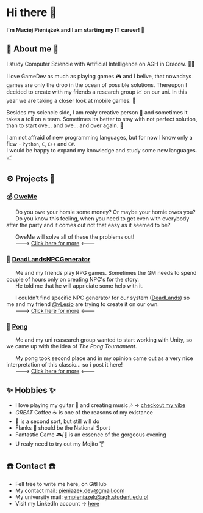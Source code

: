 # Hi there 👋

#### I'm Maciej Pieniążek and I am starting my IT career! 🥳

## 📜 About me 📜
  I study Computer Sciencie with Artificial Intelligence on AGH in Cracow. 👨‍🎓
  
  I love GameDev as much as playing games 🎮 and I belive, that nowadays games are only the drop in the ocean of possible solutions. Thereupon I decided to create with my friends a research group 📈 on our uni. In this year we are taking a closer look at mobile games. 📱
  
  Besides my sciencie side, I am realy creative person 🤯 and sometimes it takes a toll on a team. Sometimes its better to stay with not perfect solution, than to start ove... and ove... and over again. 🔁
  
  I am not affraid of new programming languages, but for now I know only a fiew - ```Python```, ```C```, ```C++``` and ```C#```.
  <br> I would be happy to expand my knowledge and study some new languages.📈

## ⚙️ Projects 🔨
  ### 💰 [OweMe](https://github.com/Maciexpol/OweMe)
   &nbsp;&nbsp;&nbsp;&nbsp;&nbsp;&nbsp;Do you owe your homie some money? Or maybe your homie owes you?
   <br>&nbsp;&nbsp;&nbsp;&nbsp;&nbsp;&nbsp;Do you know this feeling, when you need to get even with everybody after the party and it comes out not that easy as it seemed to be?
   
   &nbsp;&nbsp;&nbsp;&nbsp;&nbsp;&nbsp;OweMe will solve all of these the problems out!
   <br>&nbsp;&nbsp;&nbsp;&nbsp;&nbsp;&nbsp;---> [Click here for more](https://github.com/Maciexpol/OweMe) <---
  
  ### 🎲 [DeadLandsNPCGenerator](https://github.com/Maciexpol/DeadLandsNPCGenerator)
  &nbsp;&nbsp;&nbsp;&nbsp;&nbsp;&nbsp;Me and my friends play RPG games. Sometimes the GM needs to spend couple of hours only on creating NPC's for the story.
  <br>&nbsp;&nbsp;&nbsp;&nbsp;&nbsp;&nbsp;He told me that he will appriciate some help with it.
  
  &nbsp;&nbsp;&nbsp;&nbsp;&nbsp;&nbsp;I couldn't find specific NPC generator for our system ([DeadLands](https://en.wikipedia.org/wiki/Deadlands)) so me and my friend [@vLesio](https://github.com/vLesio) are trying to create it on our own.
  <br>&nbsp;&nbsp;&nbsp;&nbsp;&nbsp;&nbsp;---> [Click here for more](https://github.com/Maciexpol/DeadLandsNPCGenerator) <---
  
  ### 🏓 [Pong]()
   &nbsp;&nbsp;&nbsp;&nbsp;&nbsp;&nbsp;Me and my uni reasearch group wanted to start working with Unity, so we came up with the idea of *The Pong Tournament*.
   
   &nbsp;&nbsp;&nbsp;&nbsp;&nbsp;&nbsp;My pong took second place and in my opinion came out as a very nice interpretation of this classic... so i post it here!
   <br>&nbsp;&nbsp;&nbsp;&nbsp;&nbsp;&nbsp;---> [Click here for more]() <---

## ✨ Hobbies ✨ 
  * I love playing my guitar 🎸 and creating music 🎶 -> [checkout my vibe](https://www.youtube.com/watch?v=jzdW4ejnq6Y)
  * *GREAT* Coffee ☕ is one of the reasons of my existance
  * 🧉 is a second sort, but still will do
  * Flanks 🍺 should be the National Sport
  * Fantastic Game 🎮/🎲 is an essence of the gorgeous evening
  * U realy need to try out my Mojito 🍸

## ☎️ Contact ☎️
  * Fell free to write me here, on GitHub
  * My contact mail: pieniazek.dev@gmail.com
  * My university mail: empieniazek@agh.student.edu.pl
  * Visit my LinkedIn account -> [here](https://www.linkedin.com/in/maciej-pieniążek-697942230/)
  
<!-- ## 🤡 Socials 🤡 -->
